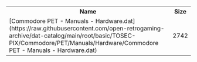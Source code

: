 <table>
<tr><th>Name</th><th>Size</th></tr>
<tr><td>
[Commodore PET - Manuals - Hardware.dat](https://raw.githubusercontent.com/open-retrogaming-archive/dat-catalog/main/root/basic/TOSEC-PIX/Commodore/PET/Manuals/Hardware/Commodore PET - Manuals - Hardware.dat)
</td><td>2742</td></tr>
</table>
